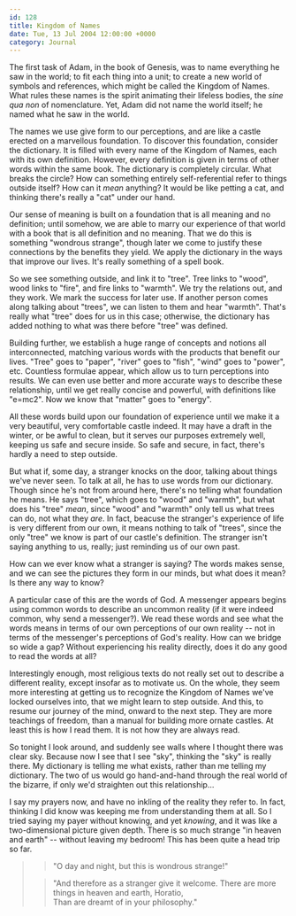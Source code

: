 ```yaml
---
id: 128
title: Kingdom of Names
date: Tue, 13 Jul 2004 12:00:00 +0000
category: Journal
---
```


The first task of Adam, in the book of Genesis, was to name everything
he saw in the world; to fit each thing into a unit; to create a new
world of symbols and references, which might be called the Kingdom of
Names.  What rules these names is the spirit animating their lifeless
bodies, the *sine qua non* of nomenclature.  Yet, Adam did not name the
world itself; he named what he saw in the world.

The names we use give form to our perceptions, and are like a castle
erected on a marvellous foundation.  To discover this foundation,
consider the dictionary.  It is filled with every name of the Kingdom of
Names, each with its own definition.  However, every definition is given
in terms of other words within the same book.  The dictionary is
completely circular.  What breaks the circle?  How can something
entirely self-referential refer to things outside itself?  How can it
*mean* anything?  It would be like petting a cat, and thinking there's
really a "cat" under our hand.

Our sense of meaning is built on a foundation that is all meaning and no
definition; until somehow, we are able to marry our experience of that
world with a book that is all definition and no meaning.  That we do
this is something "wondrous strange", though later we come to justify
these connections by the benefits they yield.  We apply the dictionary
in the ways that improve our lives.  It's really something of a spell
book.

So we see something outside, and link it to "tree".  Tree links to
"wood", wood links to "fire", and fire links to "warmth".  We try the
relations out, and they work.  We mark the success for later use.  If
another person comes along talking about "trees", we can listen to them
and hear "warmth".  That's really what "tree" does for us in this case;
otherwise, the dictionary has added nothing to what was there before
"tree" was defined.

Building further, we establish a huge range of concepts and notions all
interconnected, matching various words with the products that benefit
our lives.  "Tree" goes to "paper", "river" goes to "fish", "wind" goes
to "power", etc.  Countless formulae appear, which allow us to turn
perceptions into results.  We can even use better and more accurate ways
to describe these relationship, until we get really concise and
powerful, with definitions like "e=mc2".  Now we know that "matter" goes
to "energy".

All these words build upon our foundation of experience until we make it
a very beautiful, very comfortable castle indeed.  It may have a draft
in the winter, or be awful to clean, but it serves our purposes
extremely well, keeping us safe and secure inside.  So safe and secure,
in fact, there's hardly a need to step outside.

But what if, some day, a stranger knocks on the door, talking about
things we've never seen.  To talk at all, he has to use words from our
dictionary.  Though since he's not from around here, there's no telling
what foundation he means.  He says "tree", which goes to "wood" and
"warmth", but what does his "tree" *mean*, since "wood" and "warmth" only
tell us what trees can do, not what they *are*.  In fact, beacuse the
stranger's experience of life is very different from our own, it means
nothing to talk of "trees", since the only "tree" we know is part of our
castle's definition.  The stranger isn't saying anything to us, really;
just reminding us of our own past.

How can we ever know what a stranger is saying?  The words makes sense,
and we can see the pictures they form in our minds, but what does it
mean?  Is there any way to know?

A particular case of this are the words of God.  A messenger appears
begins using common words to describe an uncommon reality (if it were
indeed common, why send a messenger?).  We read these words and see what
the words means in terms of our own perceptions of our own reality --
not in terms of the messenger's perceptions of God's reality.  How can
we bridge so wide a gap?  Without experiencing his reality directly,
does it do any good to read the words at all?

Interestingly enough, most religious texts do not really set out to
describe a different reality, except insofar as to motivate us.  On the
whole, they seem more interesting at getting us to recognize the Kingdom
of Names we've locked ourselves into, that we might learn to step
outside.  And this, to resume our journey of the mind, onward to the
next step.  They are more teachings of freedom, than a manual for
building more ornate castles.  At least this is how I read them.  It is
not how they are always read.

So tonight I look around, and suddenly see walls where I thought there
was clear sky.  Because now I see that I see "sky", thinking the "sky"
is really there.  My dictionary is telling me what exists, rather than
me telling my dictionary.  The two of us would go hand-and-hand through
the real world of the bizarre, if only we'd straighten out this
relationship...

I say my prayers now, and have no inkling of the reality they refer to.
In fact, thinking I did know was keeping me from understanding them at
all.  So I tried saying my payer without knowing, and yet *knowing*, and
it was like a two-dimensional picture given depth.  There is so much
strange "in heaven and earth" -- without leaving my bedroom!  This has
been quite a head trip so far.

> > "O day and night, but this is wondrous strange!"
> 
> > "And therefore as a stranger give it welcome.
>     There are more things in heaven and earth, Horatio,  
>     Than are dreamt of in your philosophy."


